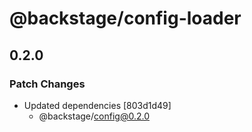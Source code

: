 # @backstage/config-loader

## 0.2.0

### Patch Changes

- Updated dependencies [803d1d49]
  - @backstage/config@0.2.0
